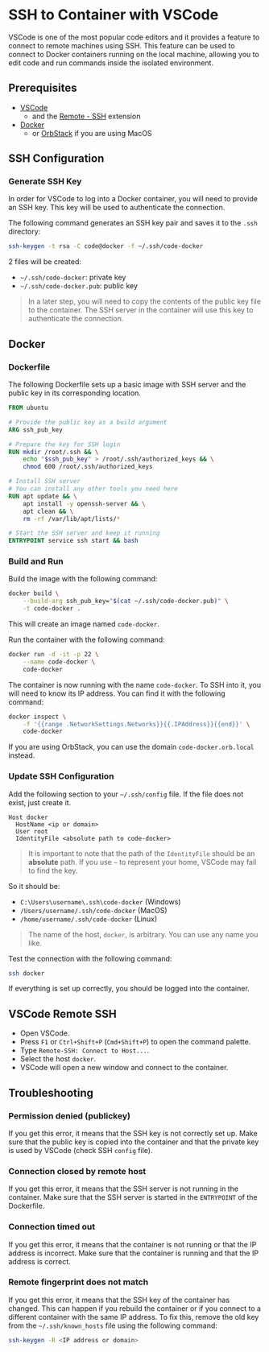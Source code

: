 # SSH to Container with VSCode

VSCode is one of the most popular code editors and
it provides a feature to connect to remote
machines using SSH. This feature can be used to
connect to Docker containers running on the local
machine, allowing you to edit code and run
commands inside the isolated environment.

## Prerequisites

- [VSCode](https://code.visualstudio.com/)
  - and the [Remote - SSH](https://marketplace.visualstudio.com/items?itemName=ms-vscode-remote.remote-ssh) extension
- [Docker](https://www.docker.com/)
  - or [OrbStack](https://orbstack.dev/) if you are using MacOS

## SSH Configuration

### Generate SSH Key

In order for VSCode to log into a Docker
container, you will need to provide an SSH
key. This key will be used to authenticate
the connection.

The following command generates an SSH key
pair and saves it to the `.ssh` directory:

```bash
ssh-keygen -t rsa -C code@docker -f ~/.ssh/code-docker
```

2 files will be created:

- `~/.ssh/code-docker`: private key
- `~/.ssh/code-docker.pub`: public key

> In a later step, you will need to copy the
> contents of the public key file to the
> container. The SSH server in the container will
> use this key to authenticate the connection.

## Docker

### Dockerfile

The following Dockerfile sets up a basic image
with SSH server and the public key in its
corresponding location.

```Dockerfile
FROM ubuntu

# Provide the public key as a build argument
ARG ssh_pub_key

# Prepare the key for SSH login
RUN mkdir /root/.ssh && \
    echo "$ssh_pub_key" > /root/.ssh/authorized_keys && \
    chmod 600 /root/.ssh/authorized_keys

# Install SSH server
# You can install any other tools you need here
RUN apt update && \
    apt install -y openssh-server && \
    apt clean && \
    rm -rf /var/lib/apt/lists/*

# Start the SSH server and keep it running
ENTRYPOINT service ssh start && bash
```

### Build and Run

Build the image with the following command:

```bash
docker build \
    --build-arg ssh_pub_key="$(cat ~/.ssh/code-docker.pub)" \
    -t code-docker .
```

This will create an image named `code-docker`.

Run the container with the following command:

```bash
docker run -d -it -p 22 \
    --name code-docker \
    code-docker
```

The container is now running with the name
`code-docker`. To SSH into it, you will need to
know its IP address. You can find it with the
following command:

```bash
docker inspect \
    -f '{{range .NetworkSettings.Networks}}{{.IPAddress}}{{end}}' \
    code-docker
```

If you are using OrbStack, you can use the
domain `code-docker.orb.local` instead.

### Update SSH Configuration

Add the following section to your
`~/.ssh/config` file. If the file does not
exist, just create it.

```ssh-config
Host docker
  HostName <ip or domain>
  User root
  IdentityFile <absolute path to code-docker>
```

> It is important to note that the path of
> the `IdentityFile` should be an **absolute**
> path. If you use `~` to represent your home,
> VSCode may fail to find the key.

So it should be:

- `C:\Users\username\.ssh\code-docker` (Windows)
- `/Users/username/.ssh/code-docker` (MacOS)
- `/home/username/.ssh/code-docker` (Linux)

> The name of the host, `docker`, is arbitrary.
> You can use any name you like.

Test the connection with the following command:

```bash
ssh docker
```

If everything is set up correctly, you should
be logged into the container.

## VSCode Remote SSH

- Open VSCode.
- Press `F1` or `Ctrl+Shift+P` (`Cmd+Shift+P`) to
  open the command palette.
- Type `Remote-SSH: Connect to Host...`.
- Select the host `docker`.
- VSCode will open a new window and connect to
  the container.

## Troubleshooting

### Permission denied (publickey)

If you get this error, it means that the SSH key
is not correctly set up. Make sure that the public
key is copied into the container and that the
private key is used by VSCode (check SSH `config`
file).

### Connection closed by remote host

If you get this error, it means that the SSH
server is not running in the container. Make sure
that the SSH server is started in the `ENTRYPOINT`
of the Dockerfile.

### Connection timed out

If you get this error, it means that the container
is not running or that the IP address is
incorrect. Make sure that the container is running
and that the IP address is correct.

### Remote fingerprint does not match

If you get this error, it means that the SSH key
of the container has changed. This can happen if
you rebuild the container or if you connect to a
different container with the same IP address. To
fix this, remove the old key from the
`~/.ssh/known_hosts` file using the following
command:

```bash
ssh-keygen -R <IP address or domain>
```